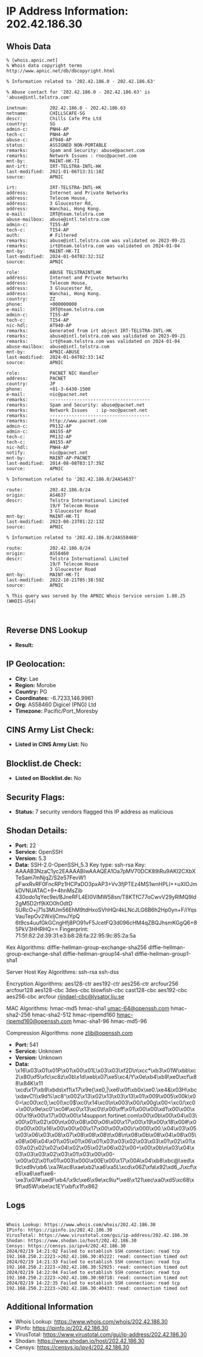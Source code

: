 # IP Address Information: 202.42.186.30

## Whois Data
```
% [whois.apnic.net]
% Whois data copyright terms    http://www.apnic.net/db/dbcopyright.html

% Information related to '202.42.186.0 - 202.42.186.63'

% Abuse contact for '202.42.186.0 - 202.42.186.63' is 'abuse@intl.telstra.com'

inetnum:        202.42.186.0 - 202.42.186.63
netname:        CHILLSCAFE-SG
descr:          Chills Cafe Pte Ltd
country:        SG
admin-c:        PNH4-AP
tech-c:         PNH4-AP
abuse-c:        AT940-AP
status:         ASSIGNED NON-PORTABLE
remarks:        Spam and Security: abuse@pacnet.com
remarks:        Network Issues : rnoc@pacnet.com
mnt-by:         MAINT-HK-TI
mnt-irt:        IRT-TELSTRA-INTL-HK
last-modified:  2021-01-06T13:31:10Z
source:         APNIC

irt:            IRT-TELSTRA-INTL-HK
address:        Internet and Private Networks
address:        Telecom House,
address:        3 Gloucester Rd,
address:        Wanchai, Hong Kong.
e-mail:         IRT@team.telstra.com
abuse-mailbox:  abuse@intl.telstra.com
admin-c:        TI55-AP
tech-c:         TI54-AP
auth:           # Filtered
remarks:        abuse@intl.telstra.com was validated on 2023-09-21
remarks:        irt@team.telstra.com was validated on 2024-01-04
mnt-by:         MAINT-HK-TI
last-modified:  2024-01-04T02:32:31Z
source:         APNIC

role:           ABUSE TELSTRAINTLHK
address:        Internet and Private Networks
address:        Telecom House,
address:        3 Gloucester Rd,
address:        Wanchai, Hong Kong.
country:        ZZ
phone:          +000000000
e-mail:         IRT@team.telstra.com
admin-c:        TI55-AP
tech-c:         TI54-AP
nic-hdl:        AT940-AP
remarks:        Generated from irt object IRT-TELSTRA-INTL-HK
remarks:        abuse@intl.telstra.com was validated on 2023-09-21
remarks:        irt@team.telstra.com was validated on 2024-01-04
abuse-mailbox:  abuse@intl.telstra.com
mnt-by:         APNIC-ABUSE
last-modified:  2024-01-04T02:33:14Z
source:         APNIC

role:           PACNET NIC Handler
address:        PACNET
country:        JP
phone:          +81-3-6430-1500
e-mail:         nic@pacnet.net
remarks:        -------------------------------------
remarks:        Spam and Security: abuse@pacnet.net
remarks:        Network Issues   : ip-noc@pacnet.net
remarks:        -------------------------------------
remarks:        http://www.pacnet.com
admin-c:        PR132-AP
admin-c:        AN155-AP
tech-c:         PR132-AP
tech-c:         AN155-AP
nic-hdl:        PNH4-AP
notify:         nic@pacnet.net
mnt-by:         MAINT-AP-PACNET
last-modified:  2014-08-08T03:17:39Z
source:         APNIC

% Information related to '202.42.186.0/24AS4637'

route:          202.42.186.0/24
origin:         AS4637
descr:          Telstra International Limited
                19/F Telecom House
                3 Gloucester Road
mnt-by:         MAINT-HK-TI
last-modified:  2023-08-23T01:22:13Z
source:         APNIC

% Information related to '202.42.186.0/24AS58460'

route:          202.42.186.0/24
origin:         AS58460
descr:          Telstra International Limited
                19/F Telecom House
                3 Gloucester Road
mnt-by:         MAINT-HK-TI
last-modified:  2022-10-21T05:38:59Z
source:         APNIC

% This query was served by the APNIC Whois Service version 1.88.25 (WHOIS-US4)



```
## Reverse DNS Lookup
- **Result:** 

## IP Geolocation:
- **City:** Lae
- **Region:** Morobe
- **Country:** PG
- **Coordinates:** -6.7233,146.9961
- **Org:** AS58460 Digicel (PNG) Ltd
- **Timezone:** Pacific/Port_Moresby

## CINS Army List Check:
- **Listed in CINS Army List:** 
No

## Blocklist.de Check:
- **Listed on Blocklist.de:** 
No

## Security Flags:
- **Status:** 7 security vendors flagged this IP address as malicious

## Shodan Details:
- **Port:** 22
- **Service:** OpenSSH
- **Version:** 5.3
- **Data:** SSH-2.0-OpenSSH_5.3
Key type: ssh-rsa
Key: AAAAB3NzaC1yc2EAAAABIwAAAQEA1Oa7pMV70DCK89iRu9AKI2CXbXTeSam7mNjqZ/S2e57FevW1
pFwxRvRF0FncRPz1HCPaDO3pxAP3+Vv3fjPTEz4MS1wnHPLI++uXIOJmkDVNUATAC+9+4hnMsZib
430odo1qYec9ei/BJneRFL4EI0VlMW58sn/T8KTfC77oCwvV29yRlMQ9ld2gM5D2rf9iXO0hOdtD
5URcO+j71s3MUm56EhM9tdHxoSVhHQr4kLNcJLG6B6h2Hp0yn+F/iYqsVauTepOv2WxljCmvJYpQ
6t9cs4uufGkGCngHfj8PO91vF5JcetFQ3d096cHM4qZBQJhsmKGgQ6+85PkV3HHRHQ==
Fingerprint: 71:5f:82:2d:39:31:e3:b8:28:fa:22:95:9c:85:2a:5a

Kex Algorithms:
	diffie-hellman-group-exchange-sha256
	diffie-hellman-group-exchange-sha1
	diffie-hellman-group14-sha1
	diffie-hellman-group1-sha1

Server Host Key Algorithms:
	ssh-rsa
	ssh-dss

Encryption Algorithms:
	aes128-ctr
	aes192-ctr
	aes256-ctr
	arcfour256
	arcfour128
	aes128-cbc
	3des-cbc
	blowfish-cbc
	cast128-cbc
	aes192-cbc
	aes256-cbc
	arcfour
	rijndael-cbc@lysator.liu.se

MAC Algorithms:
	hmac-md5
	hmac-sha1
	umac-64@openssh.com
	hmac-sha2-256
	hmac-sha2-512
	hmac-ripemd160
	hmac-ripemd160@openssh.com
	hmac-sha1-96
	hmac-md5-96

Compression Algorithms:
	none
	zlib@openssh.com


- **Port:** 541
- **Service:** Unknown
- **Version:** Unknown
- **Data:** \x16\x03\x01\x01P\x01\x00\x01L\x03\x03\xf2D\n\xcc*\xb3\x01W\xbb\xc2\x80\xf5\xfc\xc8z\x0b\x1d\xeb\x07\xe5\xc4/Y\x0e\xb4\xb9\xe0\xcf\x88\x84K\x11 \xcd\x17\xb9\xbds\xf1\x17\x9e{\xe0,|\xe6\x0f\xb0x\xe0.\xe4&\x03H\xbc\xdavC!\\\x9d%\xc8\'\x002\x13\x02\x13\x03\x13\x01\x009\x005\x00k\x00=\xc00\xc0,\xc0(\xc0$\xc0\x14\xc0\n\x003\x00/\x00g\x00<\xc0/\xc0+\x00\x9e\xc0\'\xc0#\xc0\x13\xc0\t\x00\xff\x01\x00\x00\xd1\x00\x00\x00\x19\x00\x17\x00\x00\x14support.fortinet.com\x00\x0b\x00\x04\x03\x00\x01\x02\x00\n\x00\x08\x00\x06\x00\x17\x00\x19\x00\x18\x00#\x00\x00\x00\x16\x00\x00\x00\x17\x00\x00\x00\r\x000\x00.\x04\x03\x05\x03\x06\x03\x08\x07\x08\x08\x08\t\x08\n\x08\x0b\x08\x04\x08\x05\x08\x06\x04\x01\x05\x01\x06\x01\x03\x03\x02\x03\x03\x01\x02\x01\x03\x02\x02\x02\x04\x02\x05\x02\x06\x02\x00+\x00\x0b\n\x03\x04\x03\x03\x03\x02\x03\x01\x03\x00\x00-\x00\x02\x01\x01\x003\x00G\x00E\x00\x17\x00A\x04\xb8\xbc@\xed\x9c\xd9v\xb6.\xa7A\xc8\xae\xb2\xa6\xa5L\xcd\x06Z\xfa\x92\xd6_J\xcf\xe5\xa6\xef\xe6-\xe3\x07#\xedF\xb4/\x9c\xe6\x9e\xc9iu*\xe8\x121\xec\xa0\xd5\xc68\x9f\xd5W\xbe\xc1EY\xbf\x1f\x862

## Logs
```

Whois Lookup: https://www.whois.com/whois/202.42.186.30
IPinfo: https://ipinfo.io/202.42.186.30
VirusTotal: https://www.virustotal.com/gui/ip-address/202.42.186.30
Shodan: https://www.shodan.io/host/202.42.186.30
Censys: https://censys.io/ipv4/202.42.186.30
2024/02/19 14:21:02 Failed to establish SSH connection: read tcp 192.168.250.2:2223->202.42.186.30:45222: read: connection timed out
2024/02/19 14:21:33 Failed to establish SSH connection: read tcp 192.168.250.2:2223->202.42.186.30:52925: read: connection timed out
2024/02/19 14:22:04 Failed to establish SSH connection: read tcp 192.168.250.2:2223->202.42.186.30:60718: read: connection timed out
2024/02/19 14:22:35 Failed to establish SSH connection: read tcp 192.168.250.2:2223->202.42.186.30:40433: read: connection timed out

```
## Additional Information
- Whois Lookup: https://www.whois.com/whois/202.42.186.30
- IPinfo: https://ipinfo.io/202.42.186.30
- VirusTotal: https://www.virustotal.com/gui/ip-address/202.42.186.30
- Shodan: https://www.shodan.io/host/202.42.186.30
- Censys: https://censys.io/ipv4/202.42.186.30

